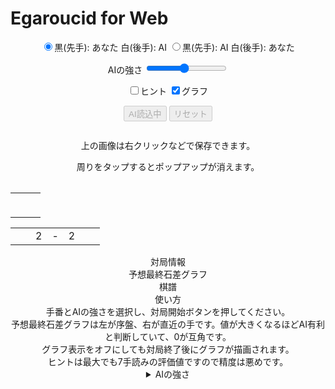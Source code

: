 # Egaroucid for Web

<p align="center">
            <input type="radio" class="radio_size" name="ai_player" value="1" id="white" checked><label for="white" class="setting">黒(先手): あなた 白(後手): AI</label>
            <input type="radio" class="radio_size" name="ai_player" value="0" id="black"><label for="black" class="setting">黒(先手): AI 白(後手): あなた</label>
        </p>
        <p align="center">
            <span class="setting">AIの強さ</span>
            <input type="range" id="ai_level" min="0" max="15" step="1" value="7">
            <span class="setting" id="ai_level_label"></span>
        </p>
        <p align="center">
            <input type="checkbox" id="show_value" unchecked><label class="setting" for="show_value">ヒント</label>
            <input type="checkbox" id="show_graph" checked><label class="setting" for="show_graph">グラフ</label>
        </p>
        <div align="center" id="div_start">
            <input type="submit" class="setting" value="AI読込中" onclick="start()" id="start" disabled>
            <input type="submit" class="setting" value="リセット" onclick="reset()" id="reset" disabled>
        </div>
        <div class="popup" id="js-popup">
            <div class="popup-inner">
                <p align="center" class="sub_title" id="result_text"></p>
                <img class="image" id="game_result">
                <p align="center" class="hidden" id="tweet_result"></p>
                <p align="center" class="text">上の画像は右クリックなどで保存できます。</p>
                <p align="center" class="text">周りをタップするとポップアップが消えます。</p>
            </div>
            <div class="black-background" id="js-black-bg"></div>
        </div>
        <div id="main">
            <table class="coords" id="coord_top" align="center"></table>
            <table align="center">
                <tr>
                    <td class="white_element"><table class="coords" id="coord_left" align="center"></table></td>
                    <td class="white_element"><table class="board" id="board" align="center"></table></td>
                    <td class="white_element"><table class="coords" id="coord_right" align="center"></table></td>
                </tr>
            </table>
            <table class="status" id="status" align="center">
                <tr>
                    <td class="status_cell"><span class="state_blank"></span></td>
                    <td class="status_cell"><span class="black_stone"></span></td>
                    <td class="status_char"><span class="state_blank">2</span></td>
                    <td class="status_char"><span class="state_blank">-</span></td>
                    <td class="status_char"><span class="state_blank">2</span></td>
                    <td class="status_cell"><span class="white_stone"></span></td>
                    <td class="status_cell"><span class="state_blank"></span></td>
                </tr>
            </table>
        </div>
        <div id="info" align="center">
            <div class="sub_title">対局情報</div>
            <div class="sub_sub_title">予想最終石差グラフ</div>
            <div class="chart" id="chart_container">
                <canvas id="graph"></canvas>
            </div>
            <div class="sub_sub_title">棋譜</div>
            <div class="record" id="record"></div>
        </div>
        <div align="center">
            <div class="sub_title" id="usage">使い方</div>
            <div class="text">
                手番とAIの強さを選択し、対局開始ボタンを押してください。<br>
                予想最終石差グラフは左が序盤、右が直近の手です。値が大きくなるほどAI有利と判断していて、0が互角です。<br>
                グラフ表示をオフにしても対局終了後にグラフが描画されます。<br>
                ヒントは最大でも7手読みの評価値ですので精度は悪めです。<br>
            </div>
            <details class="details" id="strength">
                <summary class="summary">AIの強さ</summary>
                <div class="text">
                    AIの強さは中盤の先読み手数、終盤の読み切り手数、及び完全読み手数で調整されます。
                    レベルが上がると計算時間が増えるので、様子を見つつ設定してください。<br>
                    各強さの詳細は以下です。
                </div>
                <table>
                    <tr>
                        <td class="text">レベル</td>
                        <td class="text">中盤読み</td>
                        <td class="text">終盤読み切り</td>
                        <td class="text">完全読み</td>
                    </tr>
                    <tr>
                        <td class="text">0</td>
                        <td class="text">0手</td>
                        <td class="text">0手</td>
                        <td class="text">0手</td>
                    </tr>
                    <tr>
                        <td class="text">1</td>
                        <td class="text">1手</td>
                        <td class="text">2手</td>
                        <td class="text">2手</td>
                    </tr>
                    <tr>
                        <td class="text">2</td>
                        <td class="text">2手</td>
                        <td class="text">4手</td>
                        <td class="text">4手</td>
                    </tr>
                    <tr>
                        <td class="text">3</td>
                        <td class="text">3手</td>
                        <td class="text">6手</td>
                        <td class="text">6手</td>
                    </tr>
                    <tr>
                        <td class="text">4</td>
                        <td class="text">4手</td>
                        <td class="text">8手</td>
                        <td class="text">8手</td>
                    </tr>
                    <tr>
                        <td class="text">5</td>
                        <td class="text">5手</td>
                        <td class="text">10手</td>
                        <td class="text">10手</td>
                    </tr>
                    <tr>
                        <td class="text">6</td>
                        <td class="text">6手</td>
                        <td class="text">12手</td>
                        <td class="text">12手</td>
                    </tr>
                    <tr>
                        <td class="text">7</td>
                        <td class="text">7手</td>
                        <td class="text">14手</td>
                        <td class="text">14手</td>
                    </tr>
                    <tr>
                        <td class="text">8</td>
                        <td class="text">8手</td>
                        <td class="text">16手</td>
                        <td class="text">16手</td>
                    </tr>
                    <tr>
                        <td class="text">9</td>
                        <td class="text">9手</td>
                        <td class="text">18手</td>
                        <td class="text">18手</td>
                    </tr>
                    <tr>
                        <td class="text">10</td>
                        <td class="text">10手</td>
                        <td class="text">20手</td>
                        <td class="text">20手</td>
                    </tr>
                    <tr>
                        <td class="text">11</td>
                        <td class="text">11手</td>
                        <td class="text">22手</td>
                        <td class="text">20手</td>
                    </tr>
                    <tr>
                        <td class="text">12</td>
                        <td class="text">12手</td>
                        <td class="text">22手</td>
                        <td class="text">20手</td>
                    </tr>
                    <tr>
                        <td class="text">13</td>
                        <td class="text">13手</td>
                        <td class="text">24手</td>
                        <td class="text">22手</td>
                    </tr>
                    <tr>
                        <td class="text">14</td>
                        <td class="text">14手</td>
                        <td class="text">24手</td>
                        <td class="text">22手</td>
                    </tr>
                    <tr>
                        <td class="text">15</td>
                        <td class="text">15手</td>
                        <td class="text">24手</td>
                        <td class="text">22手</td>
                    </tr>
                </table>
            </details>

<script src="https://cdnjs.cloudflare.com/ajax/libs/Chart.js/2.7.2/Chart.bundle.js"></script>
<script src="https://cdnjs.cloudflare.com/ajax/libs/html2canvas/0.4.1/html2canvas.js"></script>
<script src="script.js"></script>

